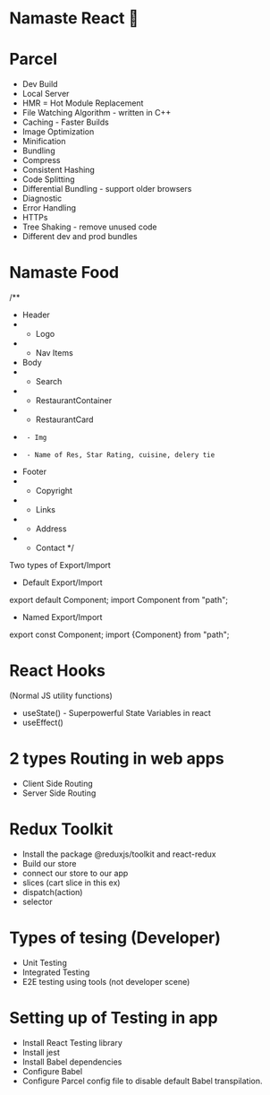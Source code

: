# Namaste React 🚀


# Parcel
- Dev Build
- Local Server
- HMR = Hot Module Replacement
- File Watching Algorithm - written in C++
- Caching - Faster Builds
- Image Optimization
- Minification
- Bundling
- Compress
- Consistent Hashing
- Code Splitting
- Differential Bundling - support older browsers
- Diagnostic
- Error Handling
- HTTPs
- Tree Shaking - remove unused code
- Different dev and prod bundles



# Namaste Food


/**
 * Header
 *  - Logo
 *  - Nav Items
 * Body
 *  - Search
 *  - RestaurantContainer
 *    - RestaurantCard
 *      - Img
 *      - Name of Res, Star Rating, cuisine, delery tie
 * Footer
 *  - Copyright
 *  - Links
 *  - Address
 *  - Contact
 */



 Two types of Export/Import


- Default Export/Import

export default Component;
import Component from "path";


- Named Export/Import

export const Component;
import {Component} from "path";


# React Hooks
 (Normal JS utility functions)
- useState() - Superpowerful State Variables in react
- useEffect()



#  2 types Routing in web apps
 - Client Side Routing
 - Server Side Routing


 # Redux Toolkit
 - Install the package @reduxjs/toolkit and react-redux
 - Build our store
 - connect our store to our app
 - slices (cart slice in this ex)
 - dispatch(action)
 - selector

 # Types of tesing (Developer)
 - Unit Testing
 - Integrated Testing
 - E2E testing using tools (not developer scene)

 # Setting up of Testing in app
 - Install React Testing library
 - Install jest
 - Install Babel dependencies
 - Configure Babel
 - Configure Parcel config file to disable default Babel transpilation.
 